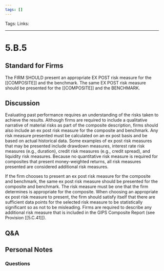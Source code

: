 ```yaml
---
tags: []
---
```

Tags:
Links: 
___
# 5.B.5
## Standard for Firms
The FIRM SHOULD present an appropriate EX POST risk measure for the [[COMPOSITE]] and the benchmark. The same EX POST risk measure should be presented for the [[COMPOSITE]] and the BENCHMARK.
## Discussion
Evaluating past performance requires an understanding of the risks taken to achieve the results. Although firms are required to include a qualitative narrative of material risks as part of the composite description, firms should also include an ex post risk measure for the composite and benchmark. Any risk measure presented must be calculated on an ex post basis and be based on actual historical data. Some examples of ex post risk measures that may be presented include drawdown measures, interest rate risk measures (e.g., duration), credit risk measures (e.g., credit spread), and liquidity risk measures. Because no quantitative risk measure is required for composites that present money-weighted returns, all risk measures presented are considered additional risk measures.

If the firm chooses to present an ex post risk measure for the composite and benchmark, the same ex post risk measure should be presented for the composite and benchmark. The risk measure must be one that the firm determines is appropriate for the composite. When choosing an appropriate ex post risk measure to present, the firm should satisfy itself that there are sufficient data points for the selected risk measure to be statistically significant so as not to be misleading. Firms are required to describe any additional risk measure that is included in the GIPS Composite Report (see Provision [[5.C.41]]).
## Q&A

## Personal Notes

### Questions
